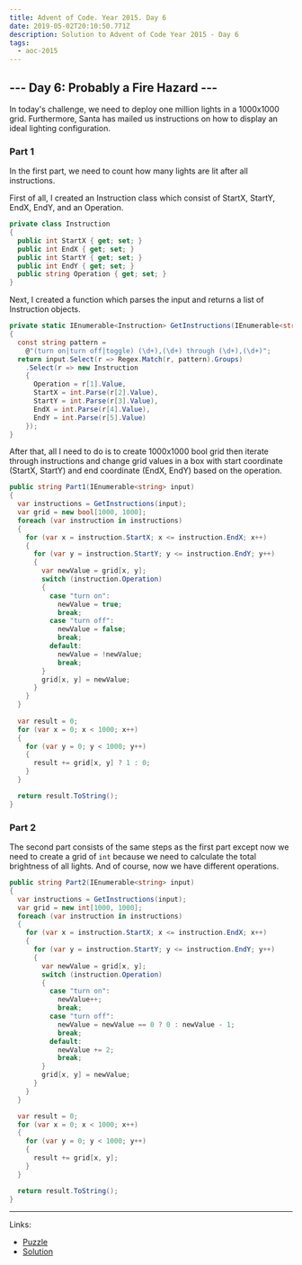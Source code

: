 ```yaml
---
title: Advent of Code. Year 2015. Day 6
date: 2019-05-02T20:10:50.771Z
description: Solution to Advent of Code Year 2015 - Day 6
tags:
  - aoc-2015
---
```

## --- Day 6: Probably a Fire Hazard ---

In today's challenge, we need to deploy one million lights in a 1000x1000 grid. Furthermore, Santa has mailed us instructions on how to display an ideal lighting configuration.

### Part 1

In the first part, we need to count how many lights are lit after all instructions.

First of all, I created an Instruction class which consist of StartX, StartY, EndX, EndY, and an Operation.

```csharp
private class Instruction
{
  public int StartX { get; set; }
  public int EndX { get; set; }
  public int StartY { get; set; }
  public int EndY { get; set; }
  public string Operation { get; set; }
}
```

Next, I created a function which parses the input and returns a list of Instruction objects.

```csharp
private static IEnumerable<Instruction> GetInstructions(IEnumerable<string> input)
{
  const string pattern = 
    @"(turn on|turn off|toggle) (\d+),(\d+) through (\d+),(\d+)";
  return input.Select(r => Regex.Match(r, pattern).Groups)
    .Select(r => new Instruction
    {
      Operation = r[1].Value,
      StartX = int.Parse(r[2].Value),
      StartY = int.Parse(r[3].Value),
      EndX = int.Parse(r[4].Value),
      EndY = int.Parse(r[5].Value)
    });
}
```

After that, all I need to do is to create 1000x1000 bool grid then iterate through instructions and change grid values in a box with start coordinate (StartX, StartY) and end coordinate (EndX, EndY) based on the operation. 

```csharp
public string Part1(IEnumerable<string> input)
{
  var instructions = GetInstructions(input);
  var grid = new bool[1000, 1000];
  foreach (var instruction in instructions)
  {
    for (var x = instruction.StartX; x <= instruction.EndX; x++)
    {
      for (var y = instruction.StartY; y <= instruction.EndY; y++)
      {
        var newValue = grid[x, y];
        switch (instruction.Operation)
        {
          case "turn on":
            newValue = true;
            break;
          case "turn off":
            newValue = false;
            break;
          default:
            newValue = !newValue;
            break;
        }
        grid[x, y] = newValue;
      }
    }
  }
  
  var result = 0;
  for (var x = 0; x < 1000; x++)
  {
    for (var y = 0; y < 1000; y++)
    {
      result += grid[x, y] ? 1 : 0;
    }
  }

  return result.ToString();
}
```

### Part 2

The second part consists of the same steps as the first part except now we need to create a grid of `int` because we need to calculate the total brightness of all lights. And of course, now we have different operations.

```csharp
public string Part2(IEnumerable<string> input)
{
  var instructions = GetInstructions(input);
  var grid = new int[1000, 1000];
  foreach (var instruction in instructions)
  {
    for (var x = instruction.StartX; x <= instruction.EndX; x++)
    {
      for (var y = instruction.StartY; y <= instruction.EndY; y++)
      {
        var newValue = grid[x, y];
        switch (instruction.Operation)
        {
          case "turn on":
            newValue++;
            break;
          case "turn off":
            newValue = newValue == 0 ? 0 : newValue - 1;
            break;
          default:
            newValue += 2;
            break;
        }
        grid[x, y] = newValue;
      }
    }
  }

  var result = 0;
  for (var x = 0; x < 1000; x++)
  {
    for (var y = 0; y < 1000; y++)
    {
      result += grid[x, y];
    }
  }

  return result.ToString();
}
```

- - -

Links:
* [Puzzle](https://adventofcode.com/2015/day/6)
* [Solution](https://github.com/PDmatrix/advent-of-code/tree/master/CSharp/Solutions/2015/6)

